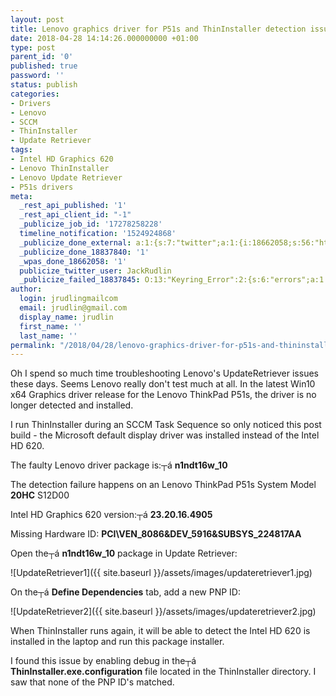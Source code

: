 ```yaml
---
layout: post
title: Lenovo graphics driver for P51s and ThinInstaller detection issue
date: 2018-04-28 14:14:26.000000000 +01:00
type: post
parent_id: '0'
published: true
password: ''
status: publish
categories:
- Drivers
- Lenovo
- SCCM
- ThinInstaller
- Update Retriever
tags:
- Intel HD Graphics 620
- Lenovo ThinInstaller
- Lenovo Update Retriever
- P51s drivers
meta:
  _rest_api_published: '1'
  _rest_api_client_id: "-1"
  _publicize_job_id: '17278258228'
  timeline_notification: '1524924868'
  _publicize_done_external: a:1:{s:7:"twitter";a:1:{i:18662058;s:56:"https://twitter.com/JackRudlin/status/990232786903687168";}}
  _publicize_done_18837840: '1'
  _wpas_done_18662058: '1'
  publicize_twitter_user: JackRudlin
  _publicize_failed_18837845: O:13:"Keyring_Error":2:{s:6:"errors";a:1:{s:21:"keyring-request-error";a:1:{i:0;a:6:{s:7:"headers";O:42:"Requests_Utility_CaseInsensitiveDictionary":1:{s:7:"
author:
  login: jrudlingmailcom
  email: jrudlin@gmail.com
  display_name: jrudlin
  first_name: ''
  last_name: ''
permalink: "/2018/04/28/lenovo-graphics-driver-for-p51s-and-thininstaller-detection-issue/"
---
```

Oh I spend so much time troubleshooting Lenovo's UpdateRetriever issues these days. Seems Lenovo really don't test much at all. In the latest Win10 x64 Graphics driver release for the Lenovo ThinkPad P51s, the driver is no longer detected and installed.

I run ThinInstaller during an SCCM Task Sequence so only noticed this post build - the Microsoft default display driver was installed instead of the Intel HD 620.

The faulty Lenovo driver package is:┬á **n1ndt16w\_10**

The detection failure happens on an Lenovo ThinkPad P51s System Model **20HC** S12D00

Intel HD Graphics 620 version:┬á **23.20.16.4905**

Missing Hardware ID: **PCI\VEN\_8086&DEV\_5916&SUBSYS\_224817AA**

Open the┬á **n1ndt16w\_10** package in Update Retriever:

![UpdateRetriever1]({{ site.baseurl }}/assets/images/updateretriever1.jpg)

On the┬á **Define Dependencies** tab, add a new PNP ID:

![UpdateRetriever2]({{ site.baseurl }}/assets/images/updateretriever2.jpg)

When ThinInstaller runs again, it will be able to detect the Intel HD 620 is installed in the laptop and run this package installer.

I found this issue by enabling debug in the┬á **ThinInstaller.exe.configuration** file located in the ThinInstaller directory. I saw that none of the PNP ID's matched.

